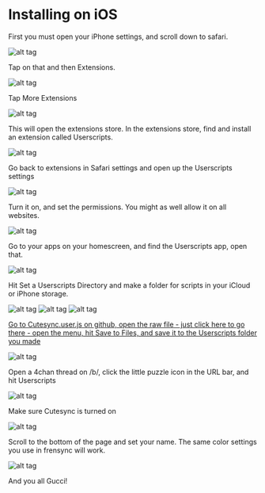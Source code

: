 # Installing on iOS

First you must open your iPhone settings, and scroll down to safari.

![alt tag](https://raw.github.com/ErinSteph/Cute-Sync/master/installing/i0.png)

Tap on that and then Extensions.

![alt tag](https://raw.github.com/ErinSteph/Cute-Sync/master/installing/i1.jpg)

Tap More Extensions

![alt tag](https://raw.github.com/ErinSteph/Cute-Sync/master/installing/i2.jpg)

This will open the extensions store. In the extensions store, find and install an extension called Userscripts.

![alt tag](https://raw.github.com/ErinSteph/Cute-Sync/master/installing/i3.jpg)

Go back to extensions in Safari settings and open up the Userscripts settings

![alt tag](https://raw.github.com/ErinSteph/Cute-Sync/master/installing/i4.jpg)

Turn it on, and set the permissions. You might as well allow it on all websites.

![alt tag](https://raw.github.com/ErinSteph/Cute-Sync/master/installing/i5.jpg)

Go to your apps on your homescreen, and find the Userscripts app, open that.

![alt tag](https://raw.github.com/ErinSteph/Cute-Sync/master/installing/i6.png)

Hit Set a Userscripts Directory and make a folder for scripts in your iCloud or iPhone storage.

![alt tag](https://raw.github.com/ErinSteph/Cute-Sync/master/installing/i7.jpg)
![alt tag](https://raw.github.com/ErinSteph/Cute-Sync/master/installing/i8.jpg)
![alt tag](https://raw.github.com/ErinSteph/Cute-Sync/master/installing/i9.jpg)

[Go to Cutesync.user.js on github, open the raw file - just click here to go there - open the menu, hit Save to Files, and save it to the Userscripts folder you made](https://github.com/ErinSteph/Cute-Sync/raw/master/Cutesync.user.js)

![alt tag](https://raw.github.com/ErinSteph/Cute-Sync/master/installing/i10.jpg)

Open a 4chan thread on /b/, click the little puzzle icon in the URL bar, and hit Userscripts

![alt tag](https://raw.github.com/ErinSteph/Cute-Sync/master/installing/i11.jpg)

Make sure Cutesync is turned on

![alt tag](https://raw.github.com/ErinSteph/Cute-Sync/master/installing/i12.jpg)

Scroll to the bottom of the page and set your name. The same color settings you use in frensync will work.

![alt tag](https://raw.github.com/ErinSteph/Cute-Sync/master/installing/i13.png)

And you all Gucci!
